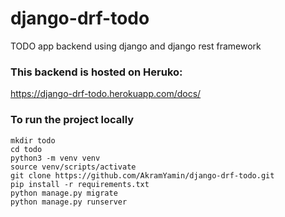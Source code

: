 # django-drf-todo
TODO app backend using django and django rest framework

### This backend is hosted on Heruko:
https://django-drf-todo.herokuapp.com/docs/
### To run the project locally
```
mkdir todo
cd todo
python3 -m venv venv
source venv/scripts/activate
git clone https://github.com/AkramYamin/django-drf-todo.git
pip install -r requirements.txt
python manage.py migrate
python manage.py runserver
```